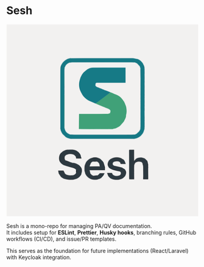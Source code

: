 # Sesh
<p align="center">
  <img src="docs/assets/logo_text.svg" alt="Sesh Logo" width="600">
</p>

Sesh is a mono-repo for managing PA/QV documentation.  
It includes setup for **ESLint**, **Prettier**, **Husky hooks**, branching rules, GitHub workflows (CI/CD), and issue/PR templates.  

This serves as the foundation for future implementations (React/Laravel) with Keycloak integration.